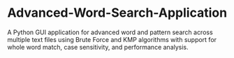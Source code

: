 # Advanced-Word-Search-Application
A Python GUI application for advanced word and pattern search across multiple text files using Brute Force and KMP algorithms with support for whole word match, case sensitivity, and performance analysis.
